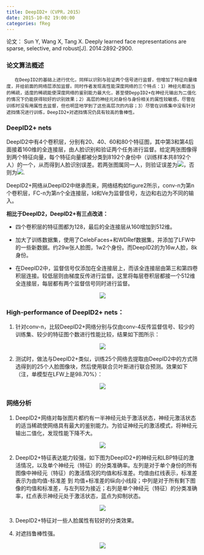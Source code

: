 ```yaml
---
title: DeepID2+（CVPR，2015）
date: 2015-10-02 19:00:00
categories: fReg
---
```


<script type="text/javascript" src="http://cdn.mathjax.org/mathjax/latest/MathJax.js?config=default"></script>

论文： Sun Y, Wang X, Tang X. Deeply learned face representations are sparse, selective, and robust[J]. 2014:2892-2900.

### 论文算法概述

       在DeepID2的基础上进行优化，同样以识别与验证两个信号进行监督，但增加了特征向量维度，并给前面的网络层添加监督。同时作者发现高性能深度网络的三个特点：1）神经元都适当的稀疏，适度的稀疏能使深度网络的鉴别能力最大化，甚至使DeppID2+在神经元输出为二值化的情况下仍能获得较好的识别效果；2）高层的神经元对身份与身份相关的属性较敏感，尽管在训练时没有用属性去监督，但也明显地学到了这些高层次的内容；3）尽管在训练集中没有针对遮挡情况进行训练，DeepID2+对遮挡情况仍具有较高的鲁棒性。

### DeepID2+ nets

   DeepID2中有4个卷积层，分别有20、40、60和80个特征图，其中第3和第4后面接着160维的全连接层，由人脸识别和验证两个任务进行监督。给定两张图像得到两个特征向量，每个特征向量都被分类到8192个身份中（训练样本共8192个人）的一个，从而得到人脸识别误差。若两张图属同一人，则验证误差为<img src="{{ site.baseurl }}/images/pdReg/deepid2+_1.png">，否则为<img src="{{ site.baseurl }}/images/pdReg/deepid2+_2.png">.
   
   DeepID2+网络从DeepID2中继承而来，网络结构如figure2所示，conv-n为第n个卷积层，FC-n为第n个全连接层，Id和Ve为监督信号，左边和右边为不同的输入。
   
   <strong>相比于DeepID2，DeepID2+有三点改进：</strong>
   
* 四个卷积层的特征图都为128，最后的全连接层从160增加到512维。

* 加大了训练数据集，使用了CelebFaces+和WDRef数据集，并添加了LFW中的一些新数据。约29w张人脸图，1w2个身份。而DeepID2的为16w人脸，8k身份。

* 在DeepID2中，监督信号仅添加在全连接层上，而该全连接层由第三和第四卷积层连接。较低层则由梯度反传进行监督。这里将每层卷积层都接一个512维全连接层，每层都有两个监督信号同时进行监督。

<center><img src="{{ site.baseurl }}/images/pdReg/deepid2+_3.png"></center>

### High-performance of DeepID2+ nets：

1. 针对conv-n，比较DeepID2+网络分别与仅由conv-4反传监督信号、较少的训练集、较少的特征图个数进行性能比较，结果如下图所示：

<center><img src="{{ site.baseurl }}/images/pdReg/deepid2+_4.png"></center>

2. 测试时，做法与DeepID2+类似，训练25个网络去提取由DeepID2中的方式筛选得到的25个人脸图像块，然后使用联合贝叶斯进行联合预测。效果如下（注，单模型在LFW上是98.70%）：

<center><img src="{{ site.baseurl }}/images/pdReg/deepid2+_5.png"></center>

### 网络分析

1. DeepID2+网络对每张图片都约有一半神经元处于激活状态，神经元激活状态的适当稀疏使网络具有最大的鉴别能力。为验证神经元的激活模式，将神经元输出二值化，发现性能下降不大。
   
<center><img src="{{ site.baseurl }}/images/pdReg/deepid2+_6.png"></center>

2. DeepID2+特征表达能力较强，如下图为DeepID2+的神经元和LBP特征的激活情况，以及单个神经元（特征）的分类准确率。左列是对于单个身份的所有图像中神经元（特征）的激活情况的均值和标准差。均值由红线表示，标准差表示为由均值-标准差 到 均值+标准差的纵向小线段；中列是对于所有剩下图像的均值和标准差，与左列较为接近；右列是单个神经元（特征）的分类准确率，红点表示神经元处于激活状态，蓝点为抑制状态。

<center><img src="{{ site.baseurl }}/images/pdReg/deepid2+_7.png"></center>

3. DeepID2+特征对一些人脸属性有较好的分类效果。

4. 对遮挡鲁棒性强。

<center><img src="{{ site.baseurl }}/images/pdReg/deepid2+_8.png"></center>
